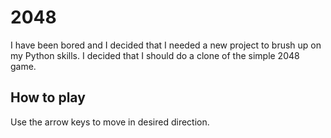 # 2048

I have been bored and I decided that I needed a new project to brush up on my Python skills.
I decided that I should do a clone of the simple 2048 game.

How to play
---

Use the arrow keys to move in desired direction.
